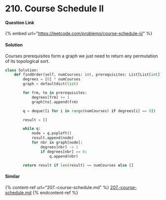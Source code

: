 # 210. Course Schedule II

#### Question Link

{% embed url="https://leetcode.com/problems/course-schedule-ii/" %}

#### Solution

Courses prerequisites form a graph we just need to return any permutation of its topological sort.

```python
class Solution:
    def findOrder(self, numCourses: int, prerequisites: List[List[int]]) -> List[int]:
        degrees = [0] * numCourses
        graph = defaultdict(list)

        for frm, to in prerequisites:
            degrees[frm] += 1
            graph[to].append(frm)

        q = deque([i for i in range(numCourses) if degrees[i] == 0])

        result = []

        while q:
            node = q.popleft()
            result.append(node)
            for nbr in graph[node]:
                degrees[nbr] -= 1
                if degrees[nbr] == 0:
                    q.append(nbr)

        return result if len(result) == numCourses else []
```

#### Similar

{% content-ref url="207.-course-schedule.md" %}
[207.-course-schedule.md](207.-course-schedule.md)
{% endcontent-ref %}
